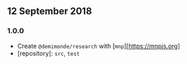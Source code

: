 ## 12 September 2018

### 1.0.0

- Create `@demimonde/research` with [`mnp`][https://mnpjs.org]
- [repository]: `src`, `test`
